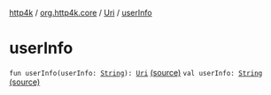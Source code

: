 [http4k](../../index.md) / [org.http4k.core](../index.md) / [Uri](index.md) / [userInfo](./user-info.md)

# userInfo

`fun userInfo(userInfo: `[`String`](https://kotlinlang.org/api/latest/jvm/stdlib/kotlin/-string/index.html)`): `[`Uri`](index.md) [(source)](https://github.com/http4k/http4k/blob/master/http4k-core/src/main/kotlin/org/http4k/core/Uri.kt#L37)
`val userInfo: `[`String`](https://kotlinlang.org/api/latest/jvm/stdlib/kotlin/-string/index.html) [(source)](https://github.com/http4k/http4k/blob/master/http4k-core/src/main/kotlin/org/http4k/core/Uri.kt#L8)